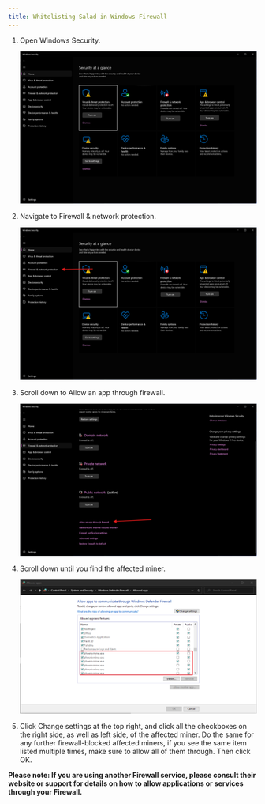 ```yaml
---
title: Whitelisting Salad in Windows Firewall
---
```


1. Open Windows Security.

   ![](./content/images/Troubleshooting/Antivirus/How-to-Whitelist-Salad-in-Windows-Firewall-1.png)

2. Navigate to Firewall &amp; network protection.

   ![](./content/images/Troubleshooting/Antivirus/How-to-Whitelist-Salad-in-Windows-Firewall-2.png)

3. Scroll down to Allow an app through firewall.

   ![](./content/images/Troubleshooting/Antivirus/How-to-Whitelist-Salad-in-Windows-Firewall-3.png)

4. Scroll down until you find the affected miner.

   ![FIREWALL_GUIDE_IMAGE_4.png](./content/images/Troubleshooting/Antivirus/How-to-Whitelist-Salad-in-Windows-Firewall-4.png)

5. Click Change settings at the top right, and click all the checkboxes on the right side, as well as left side, of the
   affected miner. Do the same for any further firewall-blocked affected miners, if you see the same item listed
   multiple times, make sure to allow all of them through. Then click OK.

**Please note: If you are using another Firewall service, please consult their website or support for details on how to
allow applications or services through your Firewall.**
